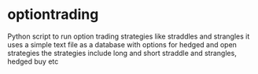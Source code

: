 # optiontrading
Python script to run option trading strategies like straddles and strangles
it uses a simple text file as a database with options for hedged and open strategies
the strategies include long and short straddle and strangles, hedged buy etc
